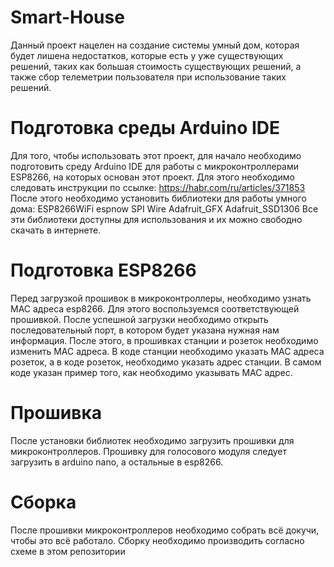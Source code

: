 # Smart-House
Данный проект нацелен на создание системы умный дом, которая будет лишена недостатков, которые есть у уже существующих решений, таких как большая стоимость существующих решений, а также сбор телеметрии пользователя при использование таких решений.

# Подготовка среды Arduino IDE
Для того, чтобы использовать этот проект, для начало необходимо подготовить среду Arduino IDE для работы с микроконтроллерами ESP8266, на которых основан этот проект. Для этого необходимо следовать инструкции по ссылке:
https://habr.com/ru/articles/371853
После этого необходимо установить библиотеки для работы умного дома:
ESP8266WiFi
espnow
SPI
Wire
Adafruit_GFX
Adafruit_SSD1306
Все эти библиотеки доступны для использования и их можно свободно скачать в интернете.</h1>

# Подготовка ESP8266
Перед загрузкой прошивок в микроконтроллеры, необходимо узнать MAC адреса esp8266. Для этого воспользуемся соответствующей прошивкой. После успешной загрузки необходимо открыть последовательный порт, в котором будет указана нужная нам информация. После этого, в прошивках станции и розеток необходимо изменить MAC адреса. В коде станции необходимо указать MAC адреса розеток, а в коде розеток, необходимо указать адрес станции. В самом коде указан пример того, как необходимо указывать MAC адрес.

# Прошивка
После установки библиотек необходимо загрузить прошивки для микроконтроллеров. Прошивку для голосового модуля следует загрузить в arduino nano, а остальные в esp8266.

# Сборка
После прошивки микроконтроллеров необходимо собрать всё докучи, чтобы это всё работало. Сборку необходимо производить согласно схеме в этом репозитории 
